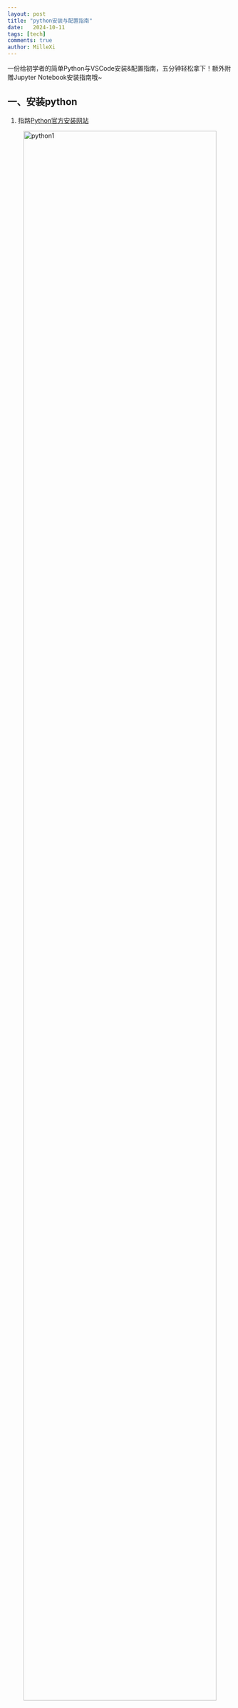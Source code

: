 ```yaml
---
layout: post
title: "python安装与配置指南"
date:   2024-10-11
tags: [tech]
comments: true
author: MilleXi
---
```


一份给初学者的简单Python与VSCode安装&配置指南，五分钟轻松拿下！额外附赠Jupyter Notebook安装指南哦~

<!-- more -->

## 一、安装python

1. 指路[Python官方安装网站](https://www.python.org/downloads)

    <img src="https://millexi.github.io/images/16.png" alt="python1" style="display: block; margin: 0 auto;width: 95%; max-width: 800px; height: auto;">

2. 选择你想要的版本，点击下图中标出的download按钮进行下载

    <img src="https://millexi.github.io/images/17.png" alt="python2" style="display: block; margin: 0 auto;width: 95%; max-width: 800px; height: auto;">

    <font color=gray>这里笔者建议如无特殊需求不要下载最新版的python，可以选择次新版以避免一些比较抽象的版本兼容问题</font>

3. 下载完成后双击打开下载的文件，出现如下图画面

    <img src="https://millexi.github.io/images/18.png" alt="python3" style="display: block; margin: 0 auto;width: 95%; max-width: 800px; height: auto;">

    - 此处注意一定要**勾上**下面两个小勾 use和add……（上图红色框框处）

    - 接着点击**Install Now**

    - 等一会儿会提示下载完成，关闭页面，你已经装好python了，让我们来验证一下

4. 快捷键win+r，输入cmd，回车进入命令提示符，输入如下指令并回车

    ```bash
    python --version
    ```

    此时出现如下图，说明安装正确

    <img src="https://millexi.github.io/images/19.png" alt="python4" style="display: block; margin: 0 auto;width: 95%; max-width: 800px; height: auto;">

5. 接下来我们**给pip换源**，在刚刚的命令提示符页面中继续输入如下指令并回车

    ```bash
    python -m pip install --upgrade pip
    pip config set global.index-url https://mirrors.tuna.tsinghua.edu.cn/pypi/web/simple
    ```

    如下图
    <img src="https://millexi.github.io/images/20.png" alt="python5" style="display: block; margin: 0 auto;width: 95%; max-width: 800px; height: auto;">

6. 测试一下是否可以正常使用pip安装一些python常用库

    *Python库可以理解为一组“现成的工具”，这些工具帮助你更轻松地完成各种任务，而不用从头开始写代码。就像你要做一个大餐，库就是帮你省事的“食材包”或者“厨房工具”。如果你想在电脑上实现一些功能，比如做数学运算、画图、访问网站，Python库里已经有专门为这些任务准备好的代码。你只需要“调用”这些库中的工具，就像打开包装、用现成的食材做菜一样，快速实现你想要的结果*

    - 继续在刚才的页面中输入如下指令并回车

    ```bash
    pip install jupyter
    ```

    显示如下图说明刚才的步骤全都被正确操作了

    <img src="https://millexi.github.io/images/21.png" alt="python6" style="display: block; margin: 0 auto;width: 95%; max-width: 800px; height: auto;">

    显示出如下图即说明Jupyter安装完成

    <img src="https://millexi.github.io/images/22.png" alt="python7" style="display: block; margin: 0 auto;width: 95%; max-width: 800px; height: auto;">

至此python就装好了😎

## 二、安装vscode

###### 因为本人比较喜欢vscode，轻量便捷，有很多插件

*VS Code（全名为Visual Studio Code）是一个轻量、免费的代码编辑器。它可以帮助你写代码、调试代码、以及运行程序。简单来说，VS Code就是一个“写代码的工具”。VS Code和Python的关系是，VS Code可以作为你编写Python程序的编辑器。它为Python开发者提供了许多便利的功能，比如代码提示、自动补全、错误检查，以及一键运行Python程序。通过安装Python扩展，VS Code还可以帮助你调试Python代码、管理虚拟环境，甚至直接在编辑器里运行Python脚本。*

1. 指路[VSCode官方安装网站](https://code.visualstudio.com/Download)

    <img src="https://millexi.github.io/images/23.png" alt="vscode1" style="display: block; margin: 0 auto;width: 95%; max-width: 800px; height: auto;">

2. 选择对应自己操作系统的版本进行下载，下载后双击打开文件，出现如下图

    <img src="https://millexi.github.io/images/24.png" alt="vscode2" style="display: block; margin: 0 auto;width: 95%; max-width: 800px; height: auto;">

    - 勾选我同意

    - 点击下一步，出现如下图

    <img src="https://millexi.github.io/images/25.png" alt="vscode3" style="display: block; margin: 0 auto;width: 95%; max-width: 800px; height: auto;">

    - 大胆勾选上上图所有勾勾，点击下一步

    - 再点击安装
    
    - 最后点完成
    
    - 让我们接下来测试一下你的安装成果

3. 桌面新建一个文件夹test，右键，点击显示更多选项，点击通过Code打开，进入vscode，如下图

    <img src="https://millexi.github.io/images/26.png" alt="vscode4" style="display: block; margin: 0 auto;width: 95%; max-width: 800px; height: auto;">

4. 点击右边导航栏中如上图中红色框内的按钮，出现如下图
    
    <img src="https://millexi.github.io/images/27.png" alt="vscode5" style="display: block; margin: 0 auto;width: 95%; max-width: 800px; height: auto;">

5. 在上图中用红框圈出的搜索栏内输入python并回车，出现下图，点击红框中的选项

    <img src="https://millexi.github.io/images/28.png" alt="vscode6" style="display: block; margin: 0 auto;width: 95%; max-width: 800px; height: auto;">

6. 点击下图中红框圈出的install按钮

    <img src="https://millexi.github.io/images/29.png" alt="vscode7" style="display: block; margin: 0 auto;width: 95%; max-width: 800px; height: auto;">

至此你的VSCode+Python基础已经配置好了😊

## 三、安装jupyter notebook插件（可选）

1. 与刚才一样在VSCode中搜索jupyter，出现下图，点击红框中的选项，并同样点击右侧install按钮

    <img src="https://millexi.github.io/images/30.png" alt="jupyter1" style="display: block; margin: 0 auto;width: 95%; max-width: 800px; height: auto;">

## 开始一个新代码文件！

1. 点开右侧导航栏中如下图红框中的按钮

    <img src="https://millexi.github.io/images/31.png" alt="test1" style="display: block; margin: 0 auto;width: 95%; max-width: 800px; height: auto;">

2. 戳开下图中这个红圈标出的箭头

    <img src="https://millexi.github.io/images/32.png" alt="test1" style="display: block; margin: 0 auto;width: 95%; max-width: 800px; height: auto;">

    此时出现如下图

    <img src="https://millexi.github.io/images/33.png" alt="test2" style="display: block; margin: 0 auto;width: 95%; max-width: 800px; height: auto;">

    TEST意味着你已经在这个文件夹下，现在让我们在里面创建一个代码文件

3. 右键TEST下方这个空白区域，点击弹窗中的New File按钮，如下图

    <img src="https://millexi.github.io/images/34.png" alt="test3" style="display: block; margin: 0 auto;width: 95%; max-width: 800px; height: auto;">

4. 如下图，输入test.py并回车

    <img src="https://millexi.github.io/images/35.png" alt="test4" style="display: block; margin: 0 auto;width: 95%; max-width: 800px; height: auto;">

5. 双击这个test.py进入代码编辑页面，如下图

    <img src="https://millexi.github.io/images/36.png" alt="test5" style="display: block; margin: 0 auto;width: 95%; max-width: 800px; height: auto;">

6. 在第一行中输入如下代码

    ```python
    print("hello world!")
    ```

    *注意(" ")这四个字符都必须是英文字符*

    如下图

    <img src="https://millexi.github.io/images/37.png" alt="test6" style="display: block; margin: 0 auto;width: 95%; max-width: 800px; height: auto;">

7. 点击上图中红圈所圈出的运行按钮，运行代码，出现如下图

    <img src="https://millexi.github.io/images/38.png" alt="test7" style="display: block; margin: 0 auto;width: 95%; max-width: 800px; height: auto;">

！恭喜踏入Python的世界 ~ ✨

## 开始一个新的Jupyter Notebook文件!（可选）

1. 同样在VSCode侧边文件夹内创建一个test_jupyter.ipynb文件
    
    <img src="https://millexi.github.io/images/39.png" alt="test8" style="display: block; margin: 0 auto;width: 95%; max-width: 800px; height: auto;">

2. 如下图中右上角这个select kernel按钮戳开

    <img src="https://millexi.github.io/images/40.png" alt="test9" style="display: block; margin: 0 auto;width: 95%; max-width: 800px; height: auto;">

3. 顶部出现如下图弹窗，点击python environments

    <img src="https://millexi.github.io/images/41.png" alt="test10" style="display: block; margin: 0 auto;width: 95%; max-width: 800px; height: auto;">

4. 出现下图，接着点击带五角星⭐的推荐选项

    <img src="https://millexi.github.io/images/42.png" alt="test11" style="display: block; margin: 0 auto;width: 95%; max-width: 800px; height: auto;">

5. 点击屏幕中间如下图的+code按钮

    <img src="https://millexi.github.io/images/43.png" alt="test12" style="display: block; margin: 0 auto;width: 95%; max-width: 800px; height: auto;">

6. 在弹出的代码框中输入如下代码

    ```python
    print("hello world!")
    ```

    如下图

    <img src="https://millexi.github.io/images/44.png" alt="test13" style="display: block; margin: 0 auto;width: 95%; max-width: 800px; height: auto;">

7. 戳一下框框旁边如下图的三角形运行按钮

    <img src="https://millexi.github.io/images/45.png" alt="test14" style="display: block; margin: 0 auto;width: 95%; max-width: 800px; height: auto;">

8. 运行完后出现如下图即成功

    <img src="https://millexi.github.io/images/46.png" alt="test15" style="display: block; margin: 0 auto;width: 95%; max-width: 800px; height: auto;">

至此你已经成功入门Jupyter Notebook啦！👍👍👍

欢迎继续学习更多的Python和Jupyter Notebook等的相关知识！让我们一起加油😄💞